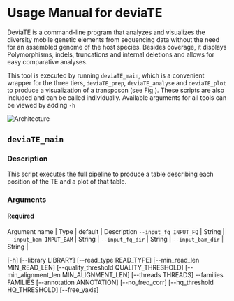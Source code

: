 # Usage Manual for deviaTE

DeviaTE is a command-line program that analyzes and visualizes the diversity mobile genetic elements from sequencing data without the need for an assembled genome of the host species. Besides coverage, it displays Polymorphisms, indels, truncations and internal deletions and allows for easy comparative analyses. 

This tool is executed by running `deviaTE_main`, which is a convenient wrapper for the three tiers, `deviaTE_prep`, `deviaTE_analyse` and `deviaTE_plot` to produce a visualization of a transposon (see Fig.). These scripts are also included and can be called individually. Available arguments for all tools can be viewed by adding `-h`



![Architecture](https://github.com/W-L/deviaTE/blob/master/doc/architecture.png "Architecture of deviaTE")



## `deviaTE_main` 

### Description

This script executes the full pipeline to produce a table describing each position of the TE and a plot of that table.

### Arguments

#### Required

Argument name | Type | default | Description
`--input_fq INPUT_FQ` | String | 
`--input_bam INPUT_BAM` | String |
`--input_fq_dir` |  String |
`--input_bam_dir` | String |

[-h] [--library LIBRARY] [--read_type READ_TYPE]
                    [--min_read_len MIN_READ_LEN]
                    [--quality_threshold QUALITY_THRESHOLD]
                    [--min_alignment_len MIN_ALIGNMENT_LEN]
                    [--threads THREADS] --families FAMILIES
                    [--annotation ANNOTATION] [--no_freq_corr]
                    [--hq_threshold HQ_THRESHOLD] [--free_yaxis]
                   
